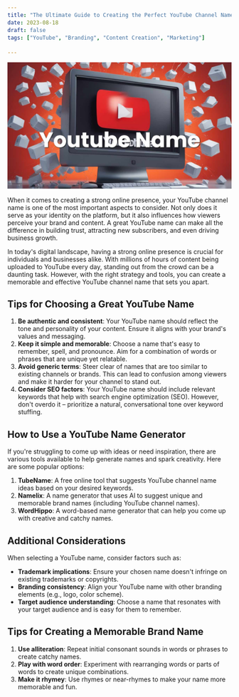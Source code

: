 ```yaml
---
title: "The Ultimate Guide to Creating the Perfect YouTube Channel Name: Tips, Ideas, and Tools"
date: 2023-08-18
draft: false
tags: ["YouTube", "Branding", "Content Creation", "Marketing"]

---
```


![This image is designed in ideate.xyz](cover.jpg)

When it comes to creating a strong online presence, your YouTube channel name is one of the most important aspects to consider. Not only does it serve as your identity on the platform, but it also influences how viewers perceive your brand and content. A great YouTube name can make all the difference in building trust, attracting new subscribers, and even driving business growth.

In today's digital landscape, having a strong online presence is crucial for individuals and businesses alike. With millions of hours of content being uploaded to YouTube every day, standing out from the crowd can be a daunting task. However, with the right strategy and tools, you can create a memorable and effective YouTube channel name that sets you apart.

## Tips for Choosing a Great YouTube Name

1. **Be authentic and consistent**: Your YouTube name should reflect the tone and personality of your content. Ensure it aligns with your brand's values and messaging.
2. **Keep it simple and memorable**: Choose a name that's easy to remember, spell, and pronounce. Aim for a combination of words or phrases that are unique yet relatable.
3. **Avoid generic terms**: Steer clear of names that are too similar to existing channels or brands. This can lead to confusion among viewers and make it harder for your channel to stand out.
4. **Consider SEO factors**: Your YouTube name should include relevant keywords that help with search engine optimization (SEO). However, don't overdo it – prioritize a natural, conversational tone over keyword stuffing.

## How to Use a YouTube Name Generator

If you're struggling to come up with ideas or need inspiration, there are various tools available to help generate names and spark creativity. Here are some popular options:

1. **TubeName**: A free online tool that suggests YouTube channel name ideas based on your desired keywords.
2. **Namelix**: A name generator that uses AI to suggest unique and memorable brand names (including YouTube channel names).
3. **WordHippo**: A word-based name generator that can help you come up with creative and catchy names.

## Additional Considerations

When selecting a YouTube name, consider factors such as:

* **Trademark implications**: Ensure your chosen name doesn't infringe on existing trademarks or copyrights.
* **Branding consistency**: Align your YouTube name with other branding elements (e.g., logo, color scheme).
* **Target audience understanding**: Choose a name that resonates with your target audience and is easy for them to remember.

## Tips for Creating a Memorable Brand Name

1. **Use alliteration**: Repeat initial consonant sounds in words or phrases to create catchy names.
2. **Play with word order**: Experiment with rearranging words or parts of words to create unique combinations.
3. **Make it rhymey**: Use rhymes or near-rhymes to make your name more memorable and fun.
